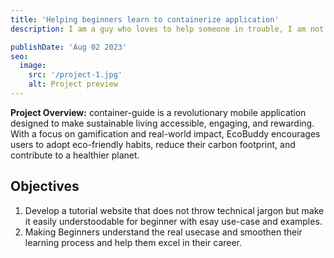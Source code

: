 ```yaml
---
title: 'Helping beginners learn to containerize application'
description: I am a guy who loves to help someone in trouble, I am not a good teacher though and trying to be. All this years over 7-8 years I have done numerous project to containerize application for my customers using docker and orchestrating with Kubernetes for making it scalable and reliable. So I want to give it back to someone interested to learn. The goal is simply to create a website dedicated to teaching **Docker and Kubernetes** to beginners with practical use cases and video tutorial.  Work in Progress....

publishDate: 'Aug 02 2023'
seo:
  image:
    src: '/project-1.jpg'
    alt: Project preview
---
```



**Project Overview:**
container-guide is a revolutionary mobile application designed to make sustainable living accessible, engaging, and rewarding. With a focus on gamification and real-world impact, EcoBuddy encourages users to adopt eco-friendly habits, reduce their carbon footprint, and contribute to a healthier planet.

## Objectives

1. Develop a tutorial website that does not throw technical jargon but make it easily understoodable for beginner with esay use-case and examples.
2. Making Beginners understand the real usecase and smoothen their learning process and help them excel in their career.

